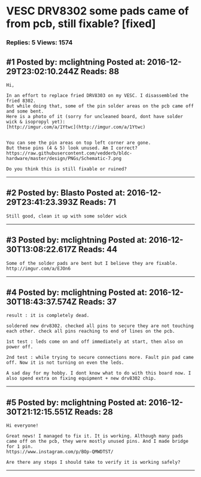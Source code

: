 # VESC DRV8302 some pads came of from pcb, still fixable? \[fixed\]

### Replies: 5 Views: 1574

## \#1 Posted by: mclightning Posted at: 2016-12-29T23:02:10.244Z Reads: 88

```
Hi,

In an effort to replace fried DRV8303 on my VESC. I disassembled the fried 8302.
But while doing that, some of the pin solder areas on the pcb came off and some bent.
Here is a photo of it (sorry for uncleaned board, dont have solder wick & isopropyl yet):
[http://imgur.com/a/1Ytwc](http://imgur.com/a/1Ytwc)


You can see the pin areas on top left corner are gone.
But these pins (4 & 5) look unused. Am I correct?
https://raw.githubusercontent.com/vedderb/bldc-hardware/master/design/PNGs/Schematic-7.png

Do you think this is still fixable or ruined?
```

---
## \#2 Posted by: Blasto Posted at: 2016-12-29T23:41:23.393Z Reads: 71

```
Still good, clean it up with some solder wick
```

---
## \#3 Posted by: mclightning Posted at: 2016-12-30T13:08:22.617Z Reads: 44

```
Some of the solder pads are bent but I believe they are fixable. 
http://imgur.com/a/EJOn6
```

---
## \#4 Posted by: mclightning Posted at: 2016-12-30T18:43:37.574Z Reads: 37

```
result : it is completely dead.

soldered new drv8302. checked all pins to secure they are not touching each other. check all pins reaching to end of lines on the pcb.

1st test : leds come on and off immediately at start, then also on power off.

2nd test : while trying to secure connections more. Fault pin pad came off. Now it is not turning on even the leds.

A sad day for my hobby. I dont know what to do with this board now. I also spend extra on fixing equipment + new drv8302 chip.
```

---
## \#5 Posted by: mclightning Posted at: 2016-12-30T21:12:15.551Z Reads: 28

```
Hi everyone!

Great news! I managed to fix it. It is working. Although many pads came off on the pcb, they were mostly unused pins. And I made bridge for 1 pin.
https://www.instagram.com/p/BOp-QMWDTST/

Are there any steps I should take to verify it is working safely?
```

---
